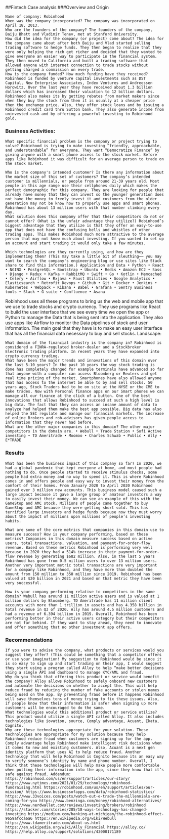 ##Fintech Case analysis
###Overview and Origin

    Name of company: Robinhood
    When was the company incorporated? The company was incorporated on April 18, 2013.
    Who are the founders of the company? The founders of the company, Baiju Bhatt and Vladimir Tenev, met at Stanford University.
    How did the idea for the company (or project) come about? The idea for the company came about after both Baiju and Vlad started selling trading software to hedge funds. They then began to realize that they were only helping the rich get richer and decided that they wanted to give everyone an easier way to participate in the financial system. They then moved to California and built a trading software that allowed anyone with internet connection to trade stocks without getting charged a commission on every trade.
    How is the company funded? How much funding have they received? Robinhood is funded by venture capital investments such as DST Capital, New Enterprise Associates, Index Ventures and Andreessen Horowitz. Over the last year they have received about 1.3 billion dollars which has increased their valuation to 12 billion dollars. Robinhood also makes its by getting rebates from market makers since when they buy the stock from them it is usually at a cheaper price then the exchange price. Also, they offer stock loans and by issuing a Robinhood credit card thru Sutton bank. They also generate income from uninvested cash and by offering a powerful investing to Robinhood gold.

### Business Activities:

    What specific financial problem is the company or project trying to solve? Robinhood is trying to make investing “friendly, approachable, and understandable” for everyone. They want “Democratize Finance” by giving anyone with a smart phone access to the stock market. Before apps like Robinhood it was difficult for an average person to trade on the stock market.

    Who is the company's intended customer? Is there any information about the market size of this set of customers? The company’s intended customer is millennials, or people from around 21-39 years old. Most people in this age range use their cellphones daily which makes the perfect demographic for this company. They are looking for people that already have money that they can invest so the younger generation does not have the money to freely invest it and customers from the older generation may not be know how to properly use apps and smart phones. Robinhood has about 13 million users with that number climbing every day.
    What solution does this company offer that their competitors do not or cannot offer? (What is the unfair advantage they utilize?) Robinhood’s biggest advantage that they utilize is that they offer an easy-to-use app that does not have the confusing bells and whistles of other trading apps. This makes Robinhood much more attractive to the average person that may not know much about investing. If you wanted to set up an account and start trading it would only take a few minutes.

    Which technologies are they currently using, and how are they implementing them? (This may take a little bit of sleuthing–– you may want to search the company's engineering blog or use sites like Stack share to find this information.) Application and Data • Python • React • NGINX • PostgreSQL • Bootstrap • Ubuntu • Redis • Amazon EC2 • Sass • Django • Redux • Kafka • RabbitMQ • Swift • Go • Kotlin • Memcached • Celery • Airflow • Rxjava • Faust Utilities • Google Analytics • Elasticsearch • Retrofit Devops • Github • Git • Docker • Jenkins • Kubernetes • Webpack • Kibana • Babel • Grafana • Sentry Business tools • Slack • G suite • Confluence • Asana

Robinhood uses all these programs to bring us the web and mobile app that we use to trade stocks and crypto currency. They use programs like React to build the user interface that we see every time we open the app or Python to manage the Data that is being sent into the application. They also use apps like Airflow to monitor the Data pipelines of stock and user information. The main goal that they have is to make an easy user interface that has all the financial data necessary to buy and sell stocks.
Landscape:

    What domain of the financial industry is the company in? Robinhood is considered a FINRA-regulated broker-dealer and a Stockbroker Electronic trading platform. In recent years they have expanded into crypto currency trading.
    What have been the major trends and innovations of this domain over the last 5-10 years? In the past 10 years the way stock trading is done has completely changed for example terminals have advanced so far that anyone with a computer can access Bloomberg or Reuters and get real time pricing of the market. Smartphones have also allowed anyone that has access to the internet be able to by and sell stocks. 50 years ago, Stock Traders had to be on site at the NYSE or the CME to make trades. Now with Personal finance apps on our Smart phones we can manage all our finance at the click of a button. One of the best innovations that allows Robinhood to succeed at such a high level is big data. The fact that they can access an insane amount of data to analyze had helped them make the best app possible. Big data has also helped the SEC regulate and manage our financial markets. The increase of online Brokers and rob-advisors has given people access to information that they never had before.
    What are the other major companies in this domain? The other major competitors in the domain are. • Webull • Trade Station • Sofi Active investing • TD Ameritrade • Moomoo • Charles Schwab • Public • Ally • E*TRADE

### Results

    What has been the business impact of this company so far? In 2020, we had a global pandemic that kept everyone at home, and most people had nothing to do. Once people started to receive stimulus checks, some people had extra money and no way to spend it. This is where Robinhood comes in and offers people and easy way to invest their money from the comfort of their homes. From January 2020 to April 2020 Robinhood gained over 3 million new accounts. This business model caused such a large impact because it gave a large group of amateur investors a way to easily invest their money. We can see an example of this with the GameStop and AMC stock. Millions of people came together to buy GameStop and AMC because they were getting short sold. This has terrified large investors and hedge funds because now they must worry about the impact of millions upon millions of people’s investing habits.

    What are some of the core metrics that companies in this domain use to measure success? How is your company performing, based on these metrics? Companies in this domain measure success based on active users, total transactions, valuation, and payment-for-order-flow revenue. Based on these metrics Robinhood is performing very well because in 2020 they had a 514% increase in their payment-for-order-flow revenue by generating $682 million. Also, in the last 5 years Robinhood has gone from 0.5 million users to over 13 million users. Another very important metric total transactions are very important for a company like Robinhood, and they have more than doubled the amount from 150 million to 350 million since 2019. Robinhood has been valued at $20 billion in 2021 and based on that metric they have been very successful.

    How is your company performing relative to competitors in the same domain? Webull has around 11 million active users and is valued at 1 billion dollars by Bloomberg. TD Ameritrade has 11 million client accounts with more than 1 trillion in assets and has 4.358 billion in total revenue in Q3 of 2020. Ally has around 4.5 million customers and had a revenue of 6.394 billion in 2019. Overall, Robinhood has been performing better in their active users category but their competitors are not far behind. If they want to stay ahead, they need to innovate and offer something that no other investment app offers.

### Recommendations

    If you were to advise the company, what products or services would you suggest they offer? (This could be something that a competitor offers or use your imagination! My suggestion to Robinhood would be since it is so easy to sign up and start trading on their app, I would suggest they start using a program called Alloy to help “make better decisions using a single API and dashboard to manage KYC/AML and fraud.
    Why do you think that offering this product or service would benefit the company? Alloy allows Robinhood to safely onboard new customers and automate the decisions on whether to accept the. This will help reduce fraud by reducing the number of fake accounts or stolen names being used on the app. By preventing fraud before it happens Robinhood will save themselves tons of money trying to fix these issues. Also, if people know that their information is safer when signing up more customers will be encouraged to do the same.
    What technologies would this additional product or service utilize? This product would utilize a single API called Alloy. It also includes technologies like iovation, source, Comply advantage, Acuant, Ekata, Cognito.
    Why are these technologies appropriate for your solution. These technologies are appropriate for my solution because they help Robinhood reduce fraud when customers are signing up for the app. Comply advantage helps Robinhood make intelligent risk decisions when it comes to new and existing customers. Also, Acuant is a next gen identity platform that uses AI to help reduce fraud. Another technology that will help Robinhood is Cognito because its an easy way to verify someone’s identity by name and phone number. Overall, I think that these technologies will help make people more comfortable when putting their information into the app, since they know that it’s safe against fraud. Addendum: https://robinhood.com/us/en/support/articles/our-story/ https://www.nytimes.com/2021/01/29/technology/robinhood-fundraising.html https://robinhood.com/us/en/support/articles/our-mission/ https://www.businessofapps.com/data/robinhood-statistics/ https://www.33voices.com/posts/watch-out-e-trade-the-millennials-are-coming-for-you https://www.benzinga.com/money/robinhood-alternatives/ https://www.nerdwallet.com/reviews/investing/brokers/robinhood https://stacker.com/stories/205/18-ways-technology-has-changed-investing https://medium.com/banking-at-michigan/the-robinhood-effect-9659afcca6a6 https://en.wikipedia.org/wiki/Webull https://www.tdameritrade.com/about-us.html https://en.wikipedia.org/wiki/Ally_Financial https://alloy.co/ https://help.alloy.co/support/solutions/43000171189
